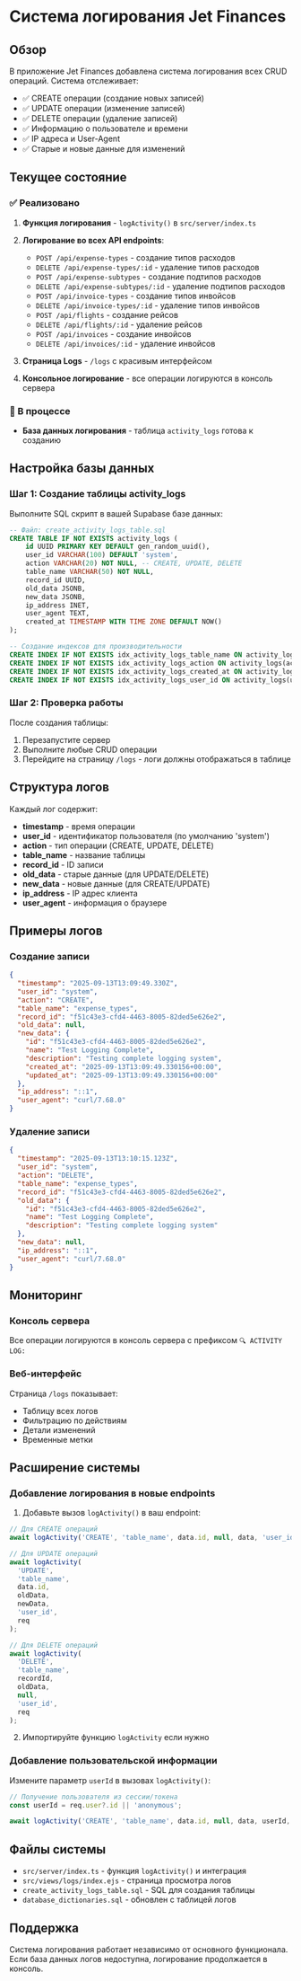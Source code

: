 # Система логирования Jet Finances

## Обзор

В приложение Jet Finances добавлена система логирования всех CRUD операций. Система отслеживает:

- ✅ CREATE операции (создание новых записей)
- ✅ UPDATE операции (изменение записей)
- ✅ DELETE операции (удаление записей)
- ✅ Информацию о пользователе и времени
- ✅ IP адреса и User-Agent
- ✅ Старые и новые данные для изменений

## Текущее состояние

### ✅ Реализовано

1. **Функция логирования** - `logActivity()` в `src/server/index.ts`
2. **Логирование во всех API endpoints**:
   - `POST /api/expense-types` - создание типов расходов
   - `DELETE /api/expense-types/:id` - удаление типов расходов
   - `POST /api/expense-subtypes` - создание подтипов расходов
   - `DELETE /api/expense-subtypes/:id` - удаление подтипов расходов
   - `POST /api/invoice-types` - создание типов инвойсов
   - `DELETE /api/invoice-types/:id` - удаление типов инвойсов
   - `POST /api/flights` - создание рейсов
   - `DELETE /api/flights/:id` - удаление рейсов
   - `POST /api/invoices` - создание инвойсов
   - `DELETE /api/invoices/:id` - удаление инвойсов

3. **Страница Logs** - `/logs` с красивым интерфейсом
4. **Консольное логирование** - все операции логируются в консоль сервера

### 🔄 В процессе

- **База данных логирования** - таблица `activity_logs` готова к созданию

## Настройка базы данных

### Шаг 1: Создание таблицы activity_logs

Выполните SQL скрипт в вашей Supabase базе данных:

```sql
-- Файл: create_activity_logs_table.sql
CREATE TABLE IF NOT EXISTS activity_logs (
    id UUID PRIMARY KEY DEFAULT gen_random_uuid(),
    user_id VARCHAR(100) DEFAULT 'system',
    action VARCHAR(20) NOT NULL, -- CREATE, UPDATE, DELETE
    table_name VARCHAR(50) NOT NULL,
    record_id UUID,
    old_data JSONB,
    new_data JSONB,
    ip_address INET,
    user_agent TEXT,
    created_at TIMESTAMP WITH TIME ZONE DEFAULT NOW()
);

-- Создание индексов для производительности
CREATE INDEX IF NOT EXISTS idx_activity_logs_table_name ON activity_logs(table_name);
CREATE INDEX IF NOT EXISTS idx_activity_logs_action ON activity_logs(action);
CREATE INDEX IF NOT EXISTS idx_activity_logs_created_at ON activity_logs(created_at);
CREATE INDEX IF NOT EXISTS idx_activity_logs_user_id ON activity_logs(user_id);
```

### Шаг 2: Проверка работы

После создания таблицы:

1. Перезапустите сервер
2. Выполните любые CRUD операции
3. Перейдите на страницу `/logs` - логи должны отображаться в таблице

## Структура логов

Каждый лог содержит:

- **timestamp** - время операции
- **user_id** - идентификатор пользователя (по умолчанию 'system')
- **action** - тип операции (CREATE, UPDATE, DELETE)
- **table_name** - название таблицы
- **record_id** - ID записи
- **old_data** - старые данные (для UPDATE/DELETE)
- **new_data** - новые данные (для CREATE/UPDATE)
- **ip_address** - IP адрес клиента
- **user_agent** - информация о браузере

## Примеры логов

### Создание записи

```json
{
  "timestamp": "2025-09-13T13:09:49.330Z",
  "user_id": "system",
  "action": "CREATE",
  "table_name": "expense_types",
  "record_id": "f51c43e3-cfd4-4463-8005-82ded5e626e2",
  "old_data": null,
  "new_data": {
    "id": "f51c43e3-cfd4-4463-8005-82ded5e626e2",
    "name": "Test Logging Complete",
    "description": "Testing complete logging system",
    "created_at": "2025-09-13T13:09:49.330156+00:00",
    "updated_at": "2025-09-13T13:09:49.330156+00:00"
  },
  "ip_address": "::1",
  "user_agent": "curl/7.68.0"
}
```

### Удаление записи

```json
{
  "timestamp": "2025-09-13T13:10:15.123Z",
  "user_id": "system",
  "action": "DELETE",
  "table_name": "expense_types",
  "record_id": "f51c43e3-cfd4-4463-8005-82ded5e626e2",
  "old_data": {
    "id": "f51c43e3-cfd4-4463-8005-82ded5e626e2",
    "name": "Test Logging Complete",
    "description": "Testing complete logging system"
  },
  "new_data": null,
  "ip_address": "::1",
  "user_agent": "curl/7.68.0"
}
```

## Мониторинг

### Консоль сервера

Все операции логируются в консоль сервера с префиксом `🔍 ACTIVITY LOG:`

### Веб-интерфейс

Страница `/logs` показывает:

- Таблицу всех логов
- Фильтрацию по действиям
- Детали изменений
- Временные метки

## Расширение системы

### Добавление логирования в новые endpoints

1. Добавьте вызов `logActivity()` в ваш endpoint:

```typescript
// Для CREATE операций
await logActivity('CREATE', 'table_name', data.id, null, data, 'user_id', req);

// Для UPDATE операций
await logActivity(
  'UPDATE',
  'table_name',
  data.id,
  oldData,
  newData,
  'user_id',
  req
);

// Для DELETE операций
await logActivity(
  'DELETE',
  'table_name',
  recordId,
  oldData,
  null,
  'user_id',
  req
);
```

2. Импортируйте функцию `logActivity` если нужно

### Добавление пользовательской информации

Измените параметр `userId` в вызовах `logActivity()`:

```typescript
// Получение пользователя из сессии/токена
const userId = req.user?.id || 'anonymous';

await logActivity('CREATE', 'table_name', data.id, null, data, userId, req);
```

## Файлы системы

- `src/server/index.ts` - функция `logActivity()` и интеграция
- `src/views/logs/index.ejs` - страница просмотра логов
- `create_activity_logs_table.sql` - SQL для создания таблицы
- `database_dictionaries.sql` - обновлен с таблицей логов

## Поддержка

Система логирования работает независимо от основного функционала. Если база данных логов недоступна, логирование продолжается в консоль.
